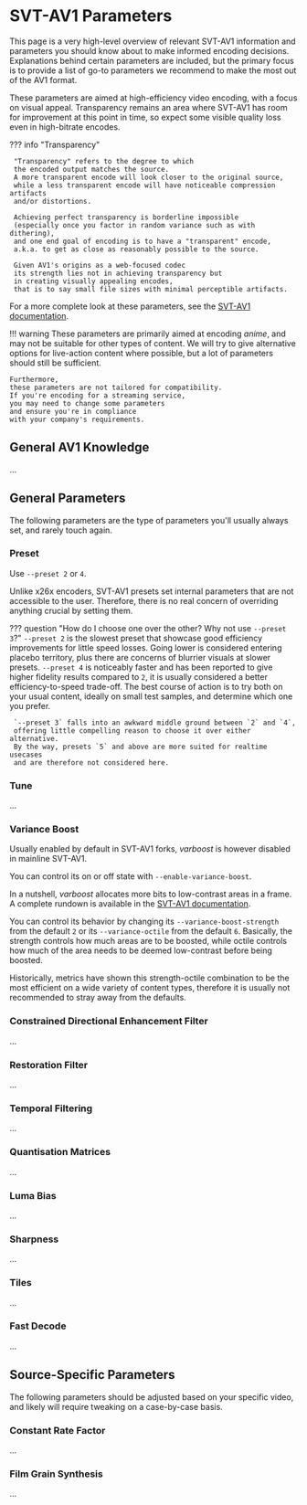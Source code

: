 # SVT-AV1 Parameters

This page is a very high-level overview
of relevant SVT-AV1 information and parameters
you should know about
to make informed encoding decisions.
Explanations behind certain parameters
are included,
but the primary focus is to provide
a list of go-to parameters
we recommend to make the most out of the AV1 format.

These parameters are aimed at high-efficiency video encoding,
with a focus on visual appeal.
Transparency remains an area where SVT-AV1 has 
room for improvement at this point in time,
so expect some visible quality loss
even in high-bitrate encodes.

??? info "Transparency"

     "Transparency" refers to the degree to which
     the encoded output matches the source.
     A more transparent encode will look closer to the original source,
     while a less transparent encode will have noticeable compression artifacts
     and/or distortions.

     Achieving perfect transparency is borderline impossible
     (especially once you factor in random variance such as with dithering),
     and one end goal of encoding is to have a "transparent" encode,
     a.k.a. to get as close as reasonably possible to the source.

     Given AV1's origins as a web-focused codec
     its strength lies not in achieving transparency but 
     in creating visually appealing encodes,
     that is to say small file sizes with minimal perceptible artifacts.

For a more complete look at these parameters,
see the [SVT-AV1 documentation](https://gitlab.com/AOMediaCodec/SVT-AV1/-/blob/master/Docs/Parameters.md).

!!! warning
    These parameters are primarily aimed at encoding *anime*,
    and may not be suitable for other types of content.
    We will try to give alternative options
    for live-action content where possible,
    but a lot of parameters should still be sufficient.

    Furthermore,
    these parameters are not tailored for compatibility.
    If you're encoding for a streaming service,
    you may need to change some parameters
    and ensure you're in compliance
    with your company's requirements.

## General AV1 Knowledge

...
<!-- TODO -->

## General Parameters

The following parameters
are the type of parameters
you'll usually always set,
and rarely touch again.

### Preset

Use `--preset 2` or `4`.

Unlike x26x encoders, SVT-AV1 presets set
internal parameters that are not accessible
to the user. Therefore, there is no real concern
of overriding anything crucial by setting them.

??? question "How do I choose one over the other? Why not use `--preset 3`?"
     `--preset 2` is the slowest preset that showcase good efficiency 
     improvements for little speed losses. Going lower is considered
     entering placebo territory, plus there are concerns of blurrier
     visuals at slower presets.
     `--preset 4` is noticeably faster and has been reported
     to give higher fidelity results compared to `2`, it is usually
     considered a better efficiency-to-speed trade-off.
     The best course of action is to try both on your usual content,
     ideally on small test samples, and determine which one you prefer.

     `--preset 3` falls into an awkward middle ground between `2` and `4`,
     offering little compelling reason to choose it over either alternative.
     By the way, presets `5` and above are more suited for realtime usecases
     and are therefore not considered here.

### Tune

...
<!-- TODO -->

### Variance Boost

Usually enabled by default in SVT-AV1 forks, *varboost* is however disabled
in mainline SVT-AV1.

You can control its on or off state with `--enable-variance-boost`.

In a nutshell, *varboost* allocates more bits to low-contrast areas in a frame.
A complete rundown is available in the [SVT-AV1 documentation](https://gitlab.com/AOMediaCodec/SVT-AV1/-/blob/master/Docs/Appendix-Variance-Boost.md).

You can control its behavior by changing its `--variance-boost-strength` from the default `2` or its `--variance-octile` from the default `6`.
Basically, the strength controls how much areas are to be boosted,
while octile controls how much of the area needs to be deemed low-contrast before being boosted.

Historically, metrics have shown this strength-octile combination to be the most efficient on a wide variety of content types,
therefore it is usually not recommended to stray away from the defaults.

### Constrained Directional Enhancement Filter

...
<!-- TODO -->

### Restoration Filter

...
<!-- TODO -->

### Temporal Filtering

...
<!-- TODO: including tf-strength -->

### Quantisation Matrices

...
<!-- TODO -->

### Luma Bias

...
<!-- TODO -->

### Sharpness

...
<!-- TODO -->

### Tiles

...
<!-- TODO -->

### Fast Decode

...
<!-- TODO -->

## Source-Specific Parameters

The following parameters
should be adjusted
based on your specific video,
and likely will require tweaking
on a case-by-case basis.

### Constant Rate Factor

...
<!-- TODO -->

### Film Grain Synthesis

...
<!-- TODO -->
